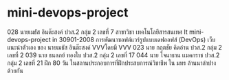 # mini-devops-project #

028 นายเมธัส อินต๊ะสงค์ ปวส.2 กลุ่ม 2 เลขที่ 7 สาขาวิชา เทคโนโลยีสารสนเทศ
It mini-devops-project in 30901-2008 การพัฒนาซอฟต์แวร์รูปแบบเดฟออฟส์ (DevOps)
 เว็บแนะนำตัวเอง ของ นายเมธัส อินต๊ะสงค์
 VVVโดยมี VVV
023 นาย กฤตชัย คิดอ่าน ปวส.2 กลุ่ม 2 เลขที่ 2
039 นาย ธนลภย์ ทองใบ ปวส.2 กลุ่ม 2  เลขที่ 17
044 นาย โจนาธาน เเมคกราช ปวส.2 กลุ่ม 2 เลขที่ 21
ฝึก 80 วัน ในสถานประกอบการที่ฝึกประสบการณ์วิชาชีพ ใน มทร ล้านนาลำปาง ด้วยกัน
